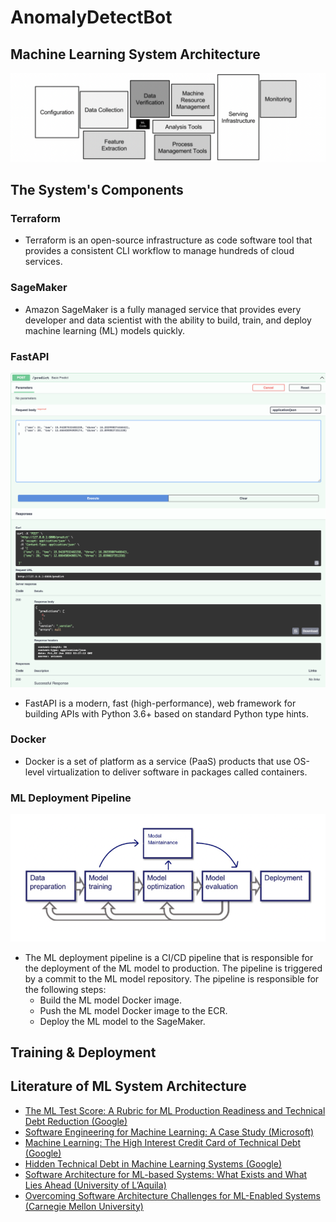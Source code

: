 # AnomalyDetectBot

## Machine Learning System Architecture
![My Image](./data/img/chart.png)

## The System's Components

### Terraform
* Terraform is an open-source infrastructure as code software tool that provides a consistent CLI workflow to manage hundreds of cloud services.

### SageMaker
* Amazon SageMaker is a fully managed service that provides every developer and data scientist with the ability to build, train, and deploy machine learning (ML) models quickly.

### FastAPI
![My Image](./data/img/fastapi.png)
* FastAPI is a modern, fast (high-performance), web framework for building APIs with Python 3.6+ based on standard Python type hints.



### Docker
* Docker is a set of platform as a service (PaaS) products that use OS-level virtualization to deliver software in packages called containers.

### ML Deployment Pipeline
![My Image](./data/img/ml.png)
* The ML deployment pipeline is a CI/CD pipeline that is responsible for the deployment of the ML model to production. The pipeline is triggered by a commit to the ML model repository. The pipeline is responsible for the following steps:
    * Build the ML model Docker image.
    * Push the ML model Docker image to the ECR.
    * Deploy the ML model to the SageMaker.


## Training & Deployment

## Literature of ML System Architecture
* [The ML Test Score: A Rubric for ML Production Readiness and Technical Debt Reduction (Google)](https://static.googleusercontent.com/media/research.google.com/en//pubs/archive/aad9f93b86b7addfea4c419b9100c6cdd26cacea.pdf)
* [Software Engineering for Machine Learning: A Case Study (Microsoft)](https://www.microsoft.com/en-us/research/publication/software-engineering-for-machine-learning-a-case-study/)
* [Machine Learning: The High Interest Credit Card of Technical Debt (Google)](https://static.googleusercontent.com/media/research.google.com/en//pubs/archive/43146.pdf)
* [Hidden Technical Debt in Machine Learning Systems (Google)](https://papers.nips.cc/paper/5656-hidden-technical-debt-in-machine-learning-systems.pdf)
* [Software Architecture for ML-based Systems: What Exists and What Lies Ahead (University of L’Aquila)](https://arxiv.org/pdf/2103.07950.pdf)
* [Overcoming Software Architecture Challenges for ML-Enabled Systems (Carnegie Mellon University)](https://apps.dtic.mil/sti/pdfs/AD1150241.pdf)
